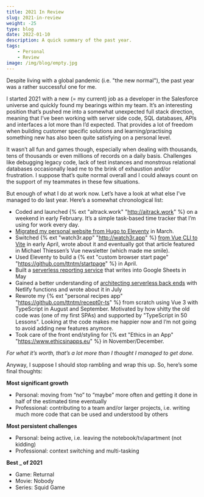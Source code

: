 ```yaml
---
title: 2021 In Review
slug: 2021-in-review
weight: -25
type: blog
date: 2022-01-10
description: A quick summary of the past year.
tags:
    - Personal
    - Review
image: /img/blog/empty.jpg
---
```


Despite living with a global pandemic (i.e. "the new normal"), the past year was a rather successful one for me. 

I started 2021 with a new (= my current) job as a developer in the Salesforce universe and quickly found my bearings within my team. It’s an interesting position that’s pushed me into a somewhat unexpected full stack direction, meaning that I’ve been working with server side code, SQL databases, APIs and interfaces a lot more than I’d expected. That provides a lot of freedom when building customer specific solutions and learning/practising something new has also been quite satisfying on a personal level. 

It wasn’t all fun and games though, especially when dealing with thousands, tens of thousands or even millions of records on a daily basis. Challenges like debugging legacy code, lack of test instances and monstrous relational databases occasionally lead me to the brink of exhaustion and/or frustration. I suppose that’s quite normal overall and I could always count on the support of my teammates in these few situations.

But enough of what I do at work now. Let’s have a look at what else I’ve managed to do last year. Here’s a somewhat chronological list:

- Coded and launched {% ext "aitrack.work" "http://aitrack.work" %} on a weekend in early February. It’s a simple task-based time tracker that I’m using for work every day.
- [Migrated my personal website from Hugo to Eleventy](/blog/migrating-from-hugo-to-eleventy/) in March.
- Switched {% ext "watch3r.app" "http://watch3r.app" %} [from Vue CLI to Vite](/blog/switch-vue-cli-to-vite/) in early April, wrote about it and eventually got that article featured in Michael Thiessen’s Vue newsletter (which made me smile).
- Used Eleventy to build a {% ext "custom browser start page" "https://github.com/ttntm/startpage" %} in April.
- Built a [serverless reporting service](/blog/track-fauna-metrics-google-sheets/) that writes into Google Sheets in May
- Gained a better understanding of [architecting serverless back ends](/blog/using-netlify-functions-as-a-backend/) with Netlify functions and wrote about it in July
- Rewrote my {% ext "personal recipes app" "https://github.com/ttntm/recept0r-ts" %} from scratch using Vue 3 with TypeScript in August and September. Motivated by how shitty the old code was (one of my first SPAs) and supported by "TypeScript in 50 Lessons". Looking at the code makes me happier now and I’m not going to avoid adding new features anymore.
- Took care of the front end/styling for {% ext "Ethics in an App" "https://www.ethicsinapps.eu" %} in November/December.

*For what it’s worth, that’s a lot more than I thought I managed to get done.*

Anyway, I suppose I should stop rambling and wrap this up. So, here’s some final thoughts:

**Most significant growth**

- Personal: moving from “no” to “maybe” more often and getting it done in half of the estimated time eventually
- Professional: contributing to a team and/or larger projects, i.e. writing much more code that can be used and understood by others

**Most persistent challenges**

- Personal: being active, i.e. leaving the notebook/tv/apartment (not kidding)
- Professional: context switching and multi-tasking

**Best _ of 2021**

- Game: Returnal
- Movie: Nobody
- Series: Squid Game